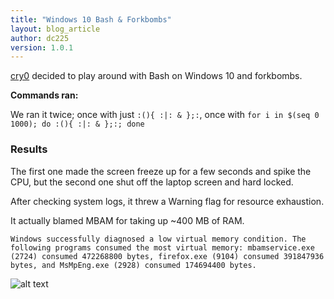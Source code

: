 ```yaml
---
title: "Windows 10 Bash & Forkbombs"
layout: blog_article
author: dc225
version: 1.0.1
---
```


[cry0](https://nolacon.com/speaker/cry0/) decided to play around with Bash on Windows 10 and forkbombs.

**Commands ran:** 

We ran it twice; once with just `:(){ :|: & };:`, once with `for i in $(seq 0 1000); do :(){ :|: & };:; done`

### Results

The first one made the screen freeze up for a few seconds and spike the CPU, but the second one shut off the laptop screen and hard locked.

After checking system logs, it threw a Warning flag for resource exhaustion.

It actually blamed MBAM for taking up ~400 MB of RAM.

```Windows successfully diagnosed a low virtual memory condition. The following programs consumed the most virtual memory: mbamservice.exe (2724) consumed 472268800 bytes, firefox.exe (9104) consumed 391847936 bytes, and MsMpEng.exe (2928) consumed 174694400 bytes.```

![alt text](http://i.imgur.com/14MPvtM.png "Fork Bomb")
